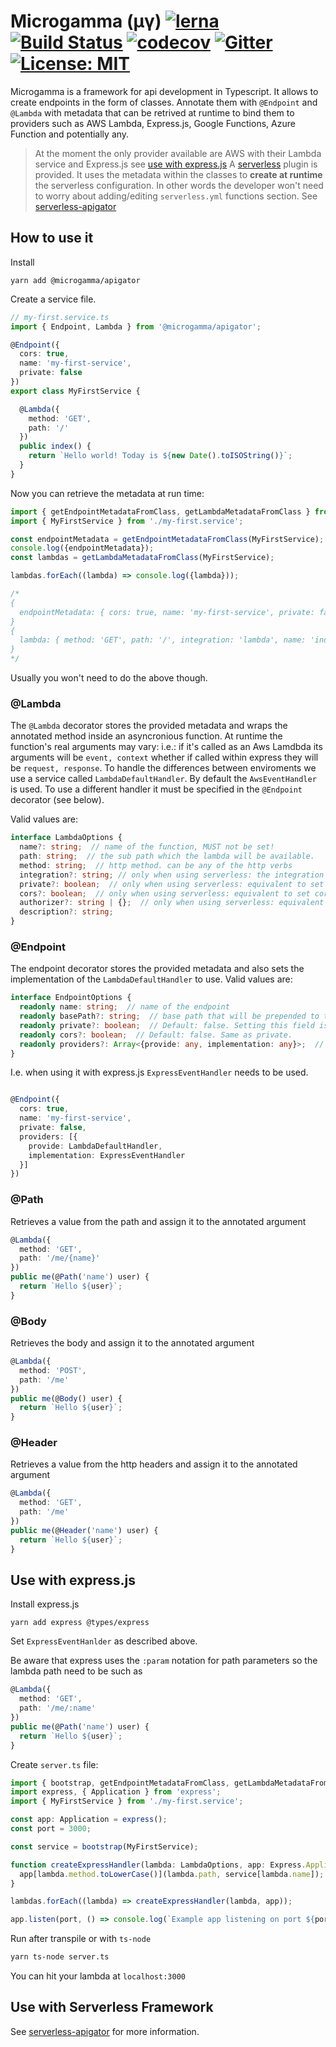 # Microgamma (µγ) [![lerna](https://img.shields.io/badge/maintained%20with-lerna-cc00ff.svg)](https://lernajs.io/) [![Build Status](https://travis-ci.org/davidecavaliere/-microgamma.svg?branch=master)](https://travis-ci.org/davidecavaliere/-microgamma) [![codecov](https://codecov.io/gh/davidecavaliere/-microgamma/branch/master/graph/badge.svg)](https://codecov.io/gh/davidecavaliere/-microgamma) [![Gitter](https://badges.gitter.im/microgamma/community.svg)](https://gitter.im/microgamma/community?utm_source=badge&utm_medium=badge&utm_campaign=pr-badge) [![License: MIT](https://img.shields.io/badge/License-MIT-yellow.svg)](https://opensource.org/licenses/MIT)

Microgamma is a framework for api development in Typescript. It allows to create endpoints in the form of classes. Annotate them with `@Endpoint` and `@Lambda` with metadata that can be retrived at runtime to bind them to providers such as AWS Lambda, Express.js, Google Functions, Azure Function and potentially any.

> At the moment the only provider available are AWS with their Lambda service and Express.js see [use with express.js](#use-with-express.js)
> A [serverless](https://serverless.com/) plugin is provided. It uses the metadata  within the classes to __create at runtime__ the serverless configuration. In other words the developer won't need to worry about adding/editing `serverless.yml` functions section.  See [serverless-apigator](https://github.com/davidecavaliere/-microgamma/blob/master/packages/serverless-apigator/README.md)

## How to use it
 Install
```
yarn add @microgamma/apigator
```
Create a service file.

```typescript
// my-first.service.ts
import { Endpoint, Lambda } from '@microgamma/apigator';

@Endpoint({
  cors: true,
  name: 'my-first-service',
  private: false
})
export class MyFirstService {

  @Lambda({
    method: 'GET',
    path: '/'
  })
  public index() {
    return `Hello world! Today is ${new Date().toISOString()}`;
  }
}
```
Now you can retrieve the metadata at run time:

```typescript
import { getEndpointMetadataFromClass, getLambdaMetadataFromClass } from '@microgamma/apigator';
import { MyFirstService } from './my-first.service';

const endpointMetadata = getEndpointMetadataFromClass(MyFirstService);
console.log({endpointMetadata});
const lambdas = getLambdaMetadataFromClass(MyFirstService);

lambdas.forEach((lambda) => console.log({lambda}));

/*
{
  endpointMetadata: { cors: true, name: 'my-first-service', private: false }
}
{
  lambda: { method: 'GET', path: '/', integration: 'lambda', name: 'index' }
}
*/
```
Usually you won't need to do the above though.

### @Lambda
The `@Lambda` decorator stores the provided metadata and wraps the annotated method inside an asyncronious function. At runtime the function's real arguments may vary: i.e.: if it's called as an Aws Lamdbda its arguments will be `event, context` whether if called within express they will be `request, response`. To handle the differences between enviroments we use a service called `LambdaDefaultHandler`. By default the `AwsEventHandler` is used. To use a different handler it must be specified in the `@Endpoint` decorator (see below).

Valid values are:
```typescript
interface LambdaOptions {
  name?: string;  // name of the function, MUST not be set!
  path: string;  // the sub path which the lambda will be available.
  method: string;  // http method. can be any of the http verbs
  integration?: string; // only when using serverless: the integration to use. This is equivalent to set the integration into serverless.yml (Default: 'lambda')
  private?: boolean;  // only when using serverless: equivalent to set private in serverless.yml (Default: false)
  cors?: boolean;  // only when using serverless: equivalent to set cors in serverless.yml defaults to false
  authorizer?: string | {};  // only when using serverless: equivalent to providing an authorizer function in serverless.yml
  description?: string;
}
```

### @Endpoint
The endpoint decorator stores the provided metadata and also sets the implementation of the `LambdaDefaultHandler` to use.
Valid values are:
```typescript
interface EndpointOptions {
  readonly name: string;  // name of the endpoint
  readonly basePath?: string;  // base path that will be prepended to the path defined in each lambda.
  readonly private?: boolean;  // Default: false. Setting this field is equivalent to add its value to every @Lambda. If any @Lambda as private set then that will have precedence
  readonly cors?: boolean;  // Default: false. Same as private.
  readonly providers?: Array<{provide: any, implementation: any}>;  // Use the provided implementation instead of the default.
}
```
I.e. when using it with express.js `ExpressEventHandler` needs to be used.
```typescript

@Endpoint({
  cors: true,
  name: 'my-first-service',
  private: false,
  providers: [{
    provide: LambdaDefaultHandler,
    implementation: ExpressEventHandler
  }]
})
```
### @Path
Retrieves a value from the path and assign it to the annotated argument
```typescript
@Lambda({
  method: 'GET',
  path: '/me/{name}'
})
public me(@Path('name') user) {
  return `Hello ${user}`;
}
```

### @Body
Retrieves the body and assign it to the annotated argument
```typescript
@Lambda({
  method: 'POST',
  path: '/me'
})
public me(@Body() user) {
  return `Hello ${user}`;
}
```

### @Header
Retrieves a value from the http headers and assign it to the annotated argument
```typescript
@Lambda({
  method: 'GET',
  path: '/me'
})
public me(@Header('name') user) {
  return `Hello ${user}`;
}
```

## Use with express.js
Install express.js
```
yarn add express @types/express
```
Set `ExpressEventHanlder` as described above.

Be aware that express uses the `:param` notation for path parameters so the lambda path need to be such as

```typescript
@Lambda({
  method: 'GET',
  path: '/me/:name'
})
public me(@Path('name') user) {
  return `Hello ${user}`;
}
```

Create `server.ts` file:

```typescript
import { bootstrap, getEndpointMetadataFromClass, getLambdaMetadataFromClass, LambdaOptions } from '@microgamma/apigator';
import express, { Application } from 'express';
import { MyFirstService } from './my-first.service';

const app: Application = express();
const port = 3000;

const service = bootstrap(MyFirstService);

function createExpressHandler(lambda: LambdaOptions, app: Express.Application) {
  app[lambda.method.toLowerCase()](lambda.path, service[lambda.name]);
}

lambdas.forEach((lambda) => createExpressHandler(lambda, app));

app.listen(port, () => console.log(`Example app listening on port ${port}!`));

```
Run after transpile or with `ts-node`

```bash
yarn ts-node server.ts
```
You can hit your lambda at `localhost:3000`

## Use with Serverless Framework

See [serverless-apigator](https://github.com/davidecavaliere/-microgamma/blob/master/packages/serverless-apigator/README.md) for more information.
